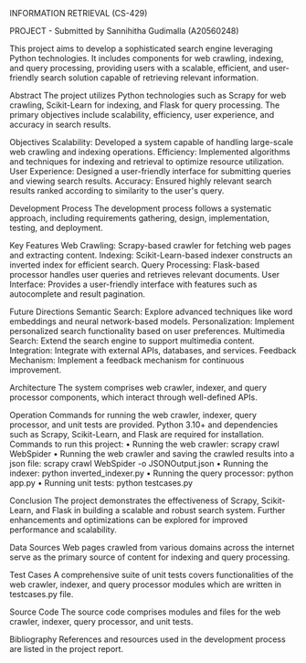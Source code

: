 INFORMATION RETRIEVAL (CS-429)

PROJECT - Submitted by Sannihitha Gudimalla (A20560248)

This project aims to develop a sophisticated search engine leveraging Python technologies. It includes components for web crawling, indexing, and query processing, providing users with a scalable, efficient, and user-friendly search solution capable of retrieving relevant information.

Abstract
The project utilizes Python technologies such as Scrapy for web crawling, Scikit-Learn for indexing, and Flask for query processing. The primary objectives include scalability, efficiency, user experience, and accuracy in search results.

Objectives
Scalability: Developed a system capable of handling large-scale web crawling and indexing operations.
Efficiency: Implemented algorithms and techniques for indexing and retrieval to optimize resource utilization.
User Experience: Designed a user-friendly interface for submitting queries and viewing search results.
Accuracy: Ensured highly relevant search results ranked according to similarity to the user's query.

Development Process
The development process follows a systematic approach, including requirements gathering, design, implementation, testing, and deployment.

Key Features
Web Crawling: Scrapy-based crawler for fetching web pages and extracting content.
Indexing: Scikit-Learn-based indexer constructs an inverted index for efficient search.
Query Processing: Flask-based processor handles user queries and retrieves relevant documents.
User Interface: Provides a user-friendly interface with features such as autocomplete and result pagination.

Future Directions
Semantic Search: Explore advanced techniques like word embeddings and neural network-based models.
Personalization: Implement personalized search functionality based on user preferences.
Multimedia Search: Extend the search engine to support multimedia content.
Integration: Integrate with external APIs, databases, and services.
Feedback Mechanism: Implement a feedback mechanism for continuous improvement.

Architecture
The system comprises web crawler, indexer, and query processor components, which interact through well-defined APIs.

Operation
Commands for running the web crawler, indexer, query processor, and unit tests are provided. Python 3.10+ and dependencies such as Scrapy, Scikit-Learn, and Flask are required for installation.
Commands to run this project: 
•	Running the web crawler: scrapy crawl WebSpider
•	Running the web crawler and saving the crawled results into a json file:
    scrapy crawl WebSpider -o JSONOutput.json
•	Running the indexer: python inverted_indexer.py
•	Running the query processor: python app.py
•	Running unit tests: python testcases.py


Conclusion
The project demonstrates the effectiveness of Scrapy, Scikit-Learn, and Flask in building a scalable and robust search system. Further enhancements and optimizations can be explored for improved performance and scalability.

Data Sources
Web pages crawled from various domains across the internet serve as the primary source of content for indexing and query processing.

Test Cases
A comprehensive suite of unit tests covers functionalities of the web crawler, indexer, and query processor modules which are written in testcases.py file.

Source Code
The source code comprises modules and files for the web crawler, indexer, query processor, and unit tests.

Bibliography
References and resources used in the development process are listed in the project report.

